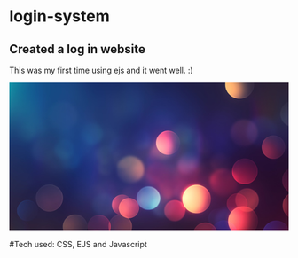 # login-system

## Created a log in website 
This was my first time using ejs and it went well. :)

![photo](/public/assets/istockphoto-1182650732-170667a.jpg)




#Tech used: CSS, EJS and Javascript




